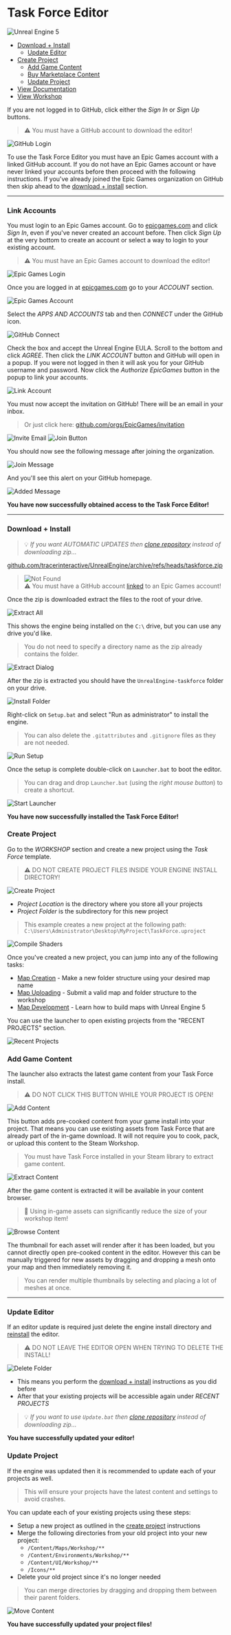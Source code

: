# Task Force Editor

![Unreal Engine 5](https://github.com/tracerinteractive/TaskForce/assets/43829991/e6425103-4c18-41f1-ab3c-2002825fbe44)

* [Download + Install](#download--install)
	* [Update Editor](#update-editor)
* [Create Project](#create-project)
	* [Add Game Content](#add-game-content)
	* [Buy Marketplace Content](https://www.unrealengine.com/marketplace/store)
	* [Update Project](#update-project)
* [View Documentation](../../wiki)
* [View Workshop](https://steamcommunity.com/app/611300/workshop/)

If you are not logged in to GitHub, click either the *Sign In* or *Sign Up* buttons.
> :warning: You must have a GitHub account to download the editor!

![GitHub Login](https://github.com/tracerinteractive/TaskForce/assets/43829991/eab20d9f-909b-49bd-8f01-4a40e60b5ee7)

To use the Task Force Editor you must have an Epic Games account with a linked GitHub account. If you do not have an Epic Games account or have never linked your accounts before then proceed with the following instructions. If you've already joined the Epic Games organization on GitHub then skip ahead to the [download + install](#download--install) section.

---

### Link Accounts

You must login to an Epic Games account. Go to [epicgames.com](https://epicgames.com) and click *Sign In*, even if you've never created an account before. Then click *Sign Up* at the very bottom to create an account or select a way to login to your existing account.
> :warning: You must have an Epic Games account to download the editor!

![Epic Games Login](https://github.com/tracerinteractive/TaskForce/assets/43829991/f0edb2a0-ed69-408b-bdc0-8aa499363261)

Once you are logged in at [epicgames.com](https://epicgames.com) go to your *ACCOUNT* section.

![Epic Games Account](https://github.com/tracerinteractive/TaskForce/assets/43829991/e6ae7a9e-9b3a-47c9-a85f-9c6957fe0f8f)

Select the *APPS AND ACCOUNTS* tab and then *CONNECT* under the GitHub icon.

![GitHub Connect](https://github.com/tracerinteractive/TaskForce/assets/43829991/823b3af5-6a8f-4b77-91b9-2df984e1d96c)

Check the box and accept the Unreal Engine EULA. Scroll to the bottom and click *AGREE*. Then click the *LINK ACCOUNT* button and GitHub will open in a popup. If you were not logged in then it will ask you for your GitHub username and password. Now click the *Authorize EpicGames* button in the popup to link your accounts.

![Link Account](https://github.com/tracerinteractive/TaskForce/assets/43829991/3168aded-58f0-455a-9d1f-0f7d58e6bf6b)

You must now accept the invitation on GitHub! There will be an email in your inbox.
> Or just click here: [github.com/orgs/EpicGames/invitation](https://github.com/orgs/EpicGames/invitation)

![Invite Email](https://github.com/tracerinteractive/TaskForce/assets/43829991/bcb69b2b-c90b-4f71-947d-b4278ecff74c)
![Join Button](https://github.com/tracerinteractive/TaskForce/assets/43829991/232da7f9-6f4a-48e1-8008-5e07c4e74739)

You should now see the following message after joining the organization.

![Join Message](https://github.com/tracerinteractive/TaskForce/assets/43829991/aa7a2ea2-6388-4e88-a3b9-e82784a2254e)

And you'll see this alert on your GitHub homepage.

![Added Message](https://github.com/tracerinteractive/TaskForce/assets/43829991/4d1f38f9-7f88-48f1-8d8f-da996c0158e9)

**You have now successfully obtained access to the Task Force Editor!**

---

### Download + Install
> :bulb: *If you want AUTOMATIC UPDATES then [clone repository](../../wiki#clone-repository) instead of downloading zip...*

[github.com/tracerinteractive/UnrealEngine/archive/refs/heads/taskforce.zip](https://github.com/tracerinteractive/UnrealEngine/archive/refs/heads/taskforce.zip)
> ![Not Found](https://github.com/tracerinteractive/TaskForce/assets/43829991/4b905d20-5ab9-4330-9452-4e74c10314a5)  
> :warning: You must have a GitHub account [linked](#link-accounts) to an Epic Games account!  

Once the zip is downloaded extract the files to the root of your drive.

![Extract All](https://github.com/tracerinteractive/TaskForce/assets/43829991/390f5ca4-53bd-4e21-bc9a-b723fc0d8cbf)

This shows the engine being installed on the `C:\` drive, but you can use any drive you'd like.
> You do not need to specify a directory name as the zip already contains the folder.

![Extract Dialog](https://github.com/tracerinteractive/TaskForce/assets/43829991/5ee77835-ff51-4db0-8d18-8003cd80464d)

After the zip is extracted you should have the `UnrealEngine-taskforce` folder on your drive.

![Install Folder](https://github.com/tracerinteractive/TaskForce/assets/43829991/ef8e8112-9265-466d-a09f-5da8e5795f4c)

Right-click on `Setup.bat` and select "Run as administrator" to install the engine.
> You can also delete the `.gitattributes` and `.gitignore` files as they are not needed.

![Run Setup](https://github.com/tracerinteractive/TaskForce/assets/43829991/77bbe327-ff39-46bd-b039-c3b810fc9e4e)

Once the setup is complete double-click on `Launcher.bat` to boot the editor.
> You can drag and drop `Launcher.bat` (using the *right mouse button*) to create a shortcut.

![Start Launcher](https://github.com/tracerinteractive/TaskForce/assets/43829991/5176a364-7afa-4a57-80f4-7687f430f91b)

**You have now successfully installed the Task Force Editor!**

### Create Project
Go to the *WORKSHOP* section and create a new project using the *Task Force* template.
> :warning: DO NOT CREATE PROJECT FILES INSIDE YOUR ENGINE INSTALL DIRECTORY! 

![Create Project](https://github.com/tracerinteractive/TaskForce/assets/43829991/0582ff91-ebc8-4b84-a43f-4776e2bebadd)

- *Project Location* is the directory where you store all your projects
- *Project Folder* is the subdirectory for this new project
> This example creates a new project at the following path:  
> `C:\Users\Administrator\Desktop\MyProject\TaskForce.uproject`  

![Compile Shaders](https://github.com/tracerinteractive/TaskForce/assets/43829991/0e3d0425-a832-4ee0-8948-11198021bdca)

Once you've created a new project, you can jump into any of the following tasks:

* [Map Creation](../../wiki/Create-Map) - Make a new folder structure using your desired map name
* [Map Uploading](../../wiki/Upload-Map) - Submit a valid map and folder structure to the workshop
* [Map Development](../../wiki/Develop-Maps) - Learn how to build maps with Unreal Engine 5

You can use the launcher to open existing projects from the "RECENT PROJECTS" section.

![Recent Projects](https://github.com/tracerinteractive/TaskForce/assets/43829991/3e58dbe1-619b-481f-a8b3-8dbcd676a77f)

### Add Game Content

The launcher also extracts the latest game content from your Task Force install.
> :warning: DO NOT CLICK THIS BUTTON WHILE YOUR PROJECT IS OPEN!

![Add Content](https://github.com/tracerinteractive/TaskForce/assets/43829991/eb1b7d98-fe3e-46d5-baa3-efdb9cdf70fb)

This button adds pre-cooked content from your game install into your project. That means you can use existing assets from Task Force that are already part of the in-game download. It will not require you to cook, pack, or upload this content to the Steam Workshop.
> You must have Task Force installed in your Steam library to extract game content.

![Extract Content](https://github.com/tracerinteractive/TaskForce/assets/43829991/98174ddc-16be-4e16-aa32-ec1fe9caef0a)

After the game content is extracted it will be available in your content browser.
> :rocket: Using in-game assets can significantly reduce the size of your workshop item!

![Browse Content](https://github.com/tracerinteractive/TaskForce/assets/43829991/bb2b3e3c-0055-4207-92ba-3733480d8df2)

The thumbnail for each asset will render after it has been loaded, but you cannot directly open pre-cooked content in the editor. However this can be manually triggered for new assets by dragging and dropping a mesh onto your map and then immediately removing it.
> You can render multiple thumbnails by selecting and placing a lot of meshes at once.

---

### Update Editor

If an editor update is required just delete the engine install directory and [reinstall](#download--install) the editor.
> :warning: DO NOT LEAVE THE EDITOR OPEN WHEN TRYING TO DELETE THE INSTALL!

![Delete Folder](https://github.com/tracerinteractive/TaskForce/assets/43829991/8c1e3537-fce8-46a7-a007-e4db495c3e12)

- This means you perform the [download + install](#download--install) instructions as you did before
- After that your existing projects will be accessible again under *RECENT PROJECTS*

> :bulb: *If you want to use `Update.bat` then [clone repository](../../wiki#clone-repository) instead of downloading zip...*

**You have successfully updated your editor!**

### Update Project

If the engine was updated then it is recommended to update each of your projects as well.
> This will ensure your projects have the latest content and settings to avoid crashes.

You can update each of your existing projects using these steps:
- Setup a new project as outlined in the [create project](#create-project) instructions
- Merge the following directories from your old project into your new project:
	- `/Content/Maps/Workshop/**`
 	- `/Content/Environments/Workshop/**`
  	- `/Content/UI/Workshop/**`
  	- `/Icons/**`
- Delete your old project since it's no longer needed

> You can merge directories by dragging and dropping them between their parent folders.

![Move Content](https://github.com/tracerinteractive/TaskForce/assets/43829991/7a1c080d-d29e-434e-9226-60b1e35a6386)

**You have successfully updated your project files!**
